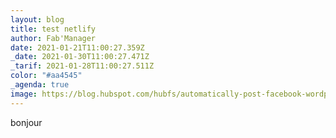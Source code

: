 ```yaml
---
layout: blog
title: test netlify
author: Fab'Manager
date: 2021-01-21T11:00:27.359Z
_date: 2021-01-30T11:00:27.471Z
_tarif: 2021-01-28T11:00:27.511Z
color: "#aa4545"
_agenda: true
image: https://blog.hubspot.com/hubfs/automatically-post-facebook-wordpress.jpg
---
```

bonjour